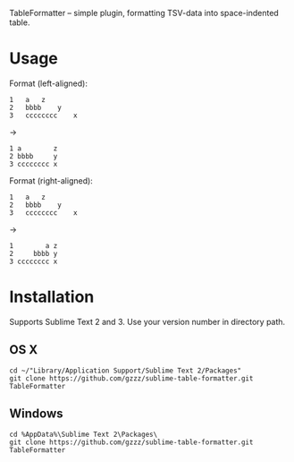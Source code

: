 TableFormatter – simple plugin, formatting TSV-data into space-indented table.

# Usage
Format (left-aligned):
```
1	a	z
2	bbbb	y
3	cccccccc	x
```
→
```
1 a        z
2 bbbb     y
3 cccccccc x
```

Format (right-aligned):
```
1	a	z
2	bbbb	y
3	cccccccc	x
```
→
```
1        a z
2     bbbb y
3 cccccccc x
```

# Installation
Supports Sublime Text 2 and 3.
Use your version number in directory path.

## OS X
```
cd ~/"Library/Application Support/Sublime Text 2/Packages"
git clone https://github.com/gzzz/sublime-table-formatter.git TableFormatter
```

## Windows
```
cd %AppData%\Sublime Text 2\Packages\
git clone https://github.com/gzzz/sublime-table-formatter.git TableFormatter
```